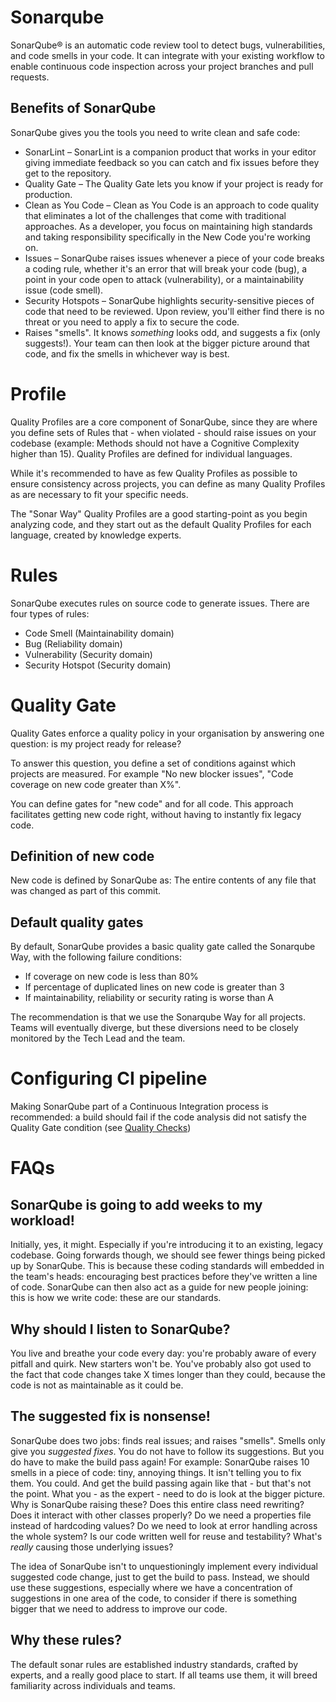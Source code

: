 # Sonarqube
SonarQube® is an automatic code review tool to detect bugs, vulnerabilities, and code smells in your code. It can integrate with your existing workflow to enable continuous code inspection across your project branches and pull requests.

## Benefits of SonarQube
SonarQube gives you the tools you need to write clean and safe code:

- SonarLint – SonarLint is a companion product that works in your editor giving immediate feedback so you can catch and fix issues before they get to the repository.
- Quality Gate – The Quality Gate lets you know if your project is ready for production.
- Clean as You Code – Clean as You Code is an approach to code quality that eliminates a lot of the challenges that come with traditional approaches. As a developer, you focus on maintaining high standards and taking responsibility specifically in the New Code you're working on.
- Issues – SonarQube raises issues whenever a piece of your code breaks a coding rule, whether it's an error that will break your code (bug), a point in your code open to attack (vulnerability), or a maintainability issue (code smell).
- Security Hotspots – SonarQube highlights security-sensitive pieces of code that need to be reviewed. Upon review, you'll either find there is no threat or you need to apply a fix to secure the code.
- Raises "smells". It knows _something_ looks odd, and suggests a fix (only suggests!). Your team can then look at the bigger picture around that code, and fix the smells in whichever way is best.

# Profile
Quality Profiles are a core component of SonarQube, since they are where you define sets of Rules that - when violated - should raise issues on your codebase (example: Methods should not have a Cognitive Complexity higher than 15). Quality Profiles are defined for individual languages.

While it's recommended to have as few Quality Profiles as possible to ensure consistency across projects, you can define as many Quality Profiles as are necessary to fit your specific needs.

The "Sonar Way" Quality Profiles are a good starting-point as you begin analyzing code, and they start out as the default Quality Profiles for each language, created by knowledge experts.

# Rules
SonarQube executes rules on source code to generate issues. There are four types of rules:

- Code Smell (Maintainability domain)
- Bug (Reliability domain)
- Vulnerability (Security domain)
- Security Hotspot (Security domain)

# Quality Gate
Quality Gates enforce a quality policy in your organisation by answering one question: is my project ready for release?

To answer this question, you define a set of conditions against which projects are measured. For example "No new blocker issues", "Code coverage on new code greater than X%".

You can define gates for "new code" and for all code.
This approach facilitates getting new code right, without having to instantly fix legacy code.

## Definition of new code
New code is defined by SonarQube as:
The entire contents of any file that was changed as part of this commit.

## Default quality gates
By default, SonarQube provides a basic quality gate called the Sonarqube Way, with the following failure conditions:

- If coverage on new code is less than 80%
- If percentage of duplicated lines on new code is greater than 3
- If maintainability, reliability or security rating is worse than A

The recommendation is that we use the Sonarqube Way for all projects. Teams will eventually diverge, but these diversions need to be closely monitored by the Tech Lead and the team.

# Configuring CI pipeline
Making SonarQube part of a Continuous Integration process is recommended: a build should fail if the code analysis did not satisfy the Quality Gate condition (see [Quality Checks](../quality-checks.md))

# FAQs

## SonarQube is going to add weeks to my workload!
Initially, yes, it might. Especially if you're introducing it to an existing, legacy codebase.
Going forwards though, we should see fewer things being picked up by SonarQube. This is because these coding standards will embedded in the team's heads: encouraging best practices before they've written a line of code.
SonarQube can then also act as a guide for new people joining: this is how we write code: these are our standards.

## Why should I listen to SonarQube?
You live and breathe your code every day: you're probably aware of every pitfall and quirk.
New starters won't be. 
You've probably also got used to the fact that code changes take X times longer than they could, because the code is not as maintainable as it could be.

## The suggested fix is nonsense!
SonarQube does two jobs: finds real issues; and raises "smells".
Smells only give you _suggested fixes_. You do not have to follow its suggestions. But you do have to make the build pass again!
For example: SonarQube raises 10 smells in a piece of code: tiny, annoying things. It isn't telling you to fix them. You could. And get the build passing again like that - but that's not the point.
What you - as the expert - need to do is look at the bigger picture. Why is SonarQube raising these? Does this entire class need rewriting? Does it interact with other classes properly? Do we need a properties file instead of hardcoding values? Do we need to look at error handling across the whole system? Is our code written well for reuse and testability?
What's _really_ causing those underlying issues?

The idea of SonarQube isn't to unquestioningly implement every individual suggested code change, just to get the build to pass. Instead, we should use these suggestions, especially where we have a concentration of suggestions in one area of the code, to consider if there is something bigger that we need to address to improve our code.

## Why these rules?
The default sonar rules are established industry standards, crafted by experts, and a really good place to start.
If all teams use them, it will breed familiarity across individuals and teams.
